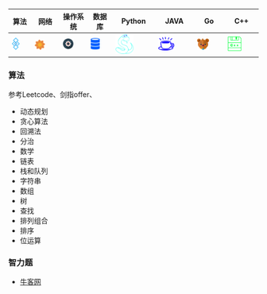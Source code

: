| 算法 | 网络 | 操作系统 | 数据库 | Python | JAVA | Go | C++ |
|------|------|-----------|---------|---------|-------|------|------|
| <a href="#算法"><img src="/pics/Algorithm.png" height=50% width=50%></a> | <a href="#网络"><img src="/pics/Internet.png" align="center" height="50%" width="50%"></a> | <a href="#操作系统"><img src="/pics/System.png" height=50% width=50%></a> | <a href="#数据库"><img src="/pics/DataBase.png" height=50% width=50%></a> | <a href="#Python"><img src="/pics/python.png" height=50% width=50%></a> | <a href="#JAVA"><img src="/pics/java.png" height=50% width=50%></a> | <a href="#Go"><img src="/pics/go.png" height=50% width=50%></a> | <a href="#C++"><img src="/pics/C++.png" height=50% width=50%></a> |

### 算法
参考Leetcode、剑指offer、
* 动态规划
* 贪心算法
* 回溯法
* 分治
* 数学
* 链表
* 栈和队列
* 字符串
* 数组
* 树
* 查找
* 排列组合
* 排序
* 位运算

### 智力题
* [牛客网](https://github.com/loversgzl/Temp/blob/master/notes/牛客网-智力题.md)

